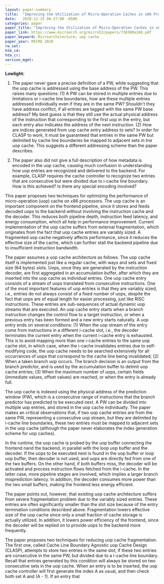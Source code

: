 ```yaml
---
layout: paper-summary
title:  "Improving the Utilization of Micro-Operation Caches in x86 Processors"
date:   2020-12-15 06:37:00 -0500
categories: paper
paper_title: "Improving the Utilization of Micro-Operation Caches in x86 Processors"
paper_link: https://www.microarch.org/micro53/papers/738300a160.pdf
paper_keyword: Microarchitecture; uop cache
paper_year: MICRO 2020
rw_set:
htm_cd:
htm_cr:
version_mgmt:
---
```


**Lowlight:**

1. The paper never gave a precise definition of a PW, while suggesting that the uop cache is addressed using the base 
   address of the PW. This raises many questions:
   (1) A PW can be stored in multiple entries due to limitations or i-cache line boundaries, how are these multiple
   entries addressed individually even if they are in the same PW?
   Shouldn't they have address conflict, if all entries are tagged with the same PW base address?
   My best guess is that they still use the actual physical address of the instruction that corresponding to the 
   first uop in the entry, but each entry also indicates the address of the next instruction.
   (2) How are indices generated from uop cache entry address to sets?
   In order for CLASP to work, it must be guaranteed that entries in the same PW but delimited by cache line
   boundaries be mapped to adjacent sets in tne uop cache.
   This suggests a different addressing scheme than the paper describes.

2. The paper also did not give a full description of how metadata is encoded in the uop cache, causing much confusion
   in understanding how uop entries are recognized and delivered to the backend. For example, CLASP requires the 
   cache controller to recognize two entries that are consecutive but were divided due to i-cache line boundary.
   How is this achieved? Is there any special encoding involved?

This paper proposes two techniques for optimizing the performance of micro-operation (uop) cache on x86 processors.
The uop cache is an important component on the frontend pipeline, since it stores and feeds decoded uops to the 
backend without involving the instruction cache and the decoder. This reduces both pipeline depth, instruction feed
latency, and energy consumption, which all help in performance improvement.
Current implementation of the uop cache suffers from external fragmentation, which originates from the fact that uop
cache entries are variably sized. A fragmented uop cache negatively affects performance, since it reduces the effective 
size of the cache, which can further stall the backend pipeline due to insufficient instruction bandwidth.

The paper assumes a uop cache architecture as follows. The uop cache itself is implemented just like a regular cache,
with ways and sets and fixed size (64 bytes) slots. Uops, once they are generated by the instruction decoder, are 
first aggregated in an accumulation buffer, after which they are inserted into the uop cache as individual entries.
One uop cache entry consists of a stream of uops translated from consecutive instructions. 
One of the most important features of uop entries is that they are variably sized, i.e., entries do not always consist
of a fixed number of uops, despite the fact that uops are of equal length for easier processing, just like RISC
instructions.
These entries are sub-sequences of actual dynamic uop streams that are executed. An uop cache entry starts when a
branch instruction changes the control flow to a target instruction, or when a previous entry has been formed and
a new entry starts naturally. A uop entry ends on several conditions: (1) When the uop stream of the entry come from
instructions in a different i-cache slot, i.e., the decoder terminates the current entry when the current i-cache
entry is exhausted. This is to avoid mapping more than one i-cache entries to the same uop cache slot, in which case,
when the i-cache invalidates entries due to self-modifying code, the uop cache needs to be searched extensively for
all occurrances of uops that correspond to the cache line being invalidated; (2) When a taken branch uop occurs. 
The branch decision is an output from the branch predictor, and is used by the accumulation buffer to delimit
uop cache entries; (3) When the maximum number of uops, certain fields (immediate values, offset values) are
reached, or when the entry is already full.

The uop cache is indexed using the physical address of the prediction window (PW), which is a consecutive range
of instructions that the branch predictor has predicted to be executed next. A PW can be divided into multiple 
uop entries, and stored in the uop cache individually. The paper makes an critical observations that, if two
uop cache entries are from the same PW, representing a consecutive uop stream, but they are delimited by i-cache 
line boundaries, these two entries must be mapped to adjacent sets in the uop cache (although the paper never
elaborates the index generation scheme for uop caches).

In the runtime, the uop cache is probed by the uop buffer connecting the frontend nand the backend, in parallel
with the loop uop buffer and the decoder. If the uops to be executed next is found in the uop buffer or loop
uop buffer, then decoder is not used, and uops are directly fed from one of the two buffers. On the other hand,
if both buffers miss, the decoder will be activated and process instruction flows fetched from the i-cache.
In the latter case, more pipeline stages are involved, which implies a larger branch misprediction latency.
In addition, the decoder consumes more power than the two small buffers, making the frontend less energy efficient.

The paper points out, however, that existing uop cache architecture suffers from severe fragmentation problem due to
the variably sized entries. These entries are often significantly smaller than the slot size because of the 
entry termination conditions described above. Fragmentation lowers effective size of the uop cache since only a 
small fraction of cache storage is actually utilized. In addition, it lowers power efficiency of the frontend,
since the decoder will be replied on to provide uops to the backend more frequently.

The paper proposes two techniques for reducing uop cache fragmentation. The first one, called Cache Line Boundary 
Agnostic uop Cache Design (CLASP), attempts to store two entries in the same slot, if these two entries are consecutive
in the same PW, but divided due to a i-cache line boundary.
Recall that entries generated by this condition will always be stored on two
consecutive sets in the uop cache. When an entry is to be inserted, the uop cache controller will first generate the
index A as usual, and then check both set A and (A - 1). If an entry that 

